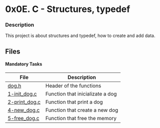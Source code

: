 # 0x0E. C - Structures, typedef
### Description
This project is about structures and typedef, how to create and add data.

## Files
#### Mandatory Tasks

| File | Description |
| ------ | ------ |
| [dog.h](https://github.com/MinaSamirSaad/alx-low_level_programming/blob/master/0x0E-structures_typedef/dog.h) | Header of the functions |
| [1-init_dog.c](https://github.com/MinaSamirSaad/alx-low_level_programming/blob/master/0x0E-structures_typedef/1-init_dog.c) | Function that inicializate a dog |
| [2-print_dog.c](https://github.com/MinaSamirSaad/alx-low_level_programming/blob/master/0x0E-structures_typedef/2-print_dog.c) | Function that print a dog |
| [4-new_dog.c](https://github.com/MinaSamirSaad/alx-low_level_programming/blob/master/0x0E-structures_typedef/4-new_dog.c) | Function that create a new dog |
| [5-free_dog.c](https://github.com/MinaSamirSaad/alx-low_level_programming/blob/master/0x0E-structures_typedef/5-free_dog.c) | Function that free the memory |
